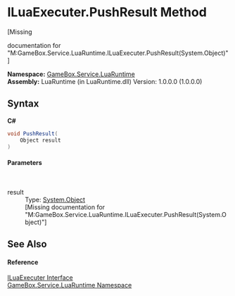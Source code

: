 # ILuaExecuter.PushResult Method 
 

\[Missing <summary> documentation for "M:GameBox.Service.LuaRuntime.ILuaExecuter.PushResult(System.Object)"\]

**Namespace:**&nbsp;<a href="0ce109c1-664b-61df-f44d-f1eea7f8a1d9">GameBox.Service.LuaRuntime</a><br />**Assembly:**&nbsp;LuaRuntime (in LuaRuntime.dll) Version: 1.0.0.0 (1.0.0.0)

## Syntax

**C#**<br />
``` C#
void PushResult(
	Object result
)
```


#### Parameters
&nbsp;<dl><dt>result</dt><dd>Type: <a href="http://msdn2.microsoft.com/zh-cn/library/e5kfa45b" target="_blank">System.Object</a><br />\[Missing <param name="result"/> documentation for "M:GameBox.Service.LuaRuntime.ILuaExecuter.PushResult(System.Object)"\]</dd></dl>

## See Also


#### Reference
<a href="6cea0486-ed1c-c4e5-bf21-3f3d21eaaff7">ILuaExecuter Interface</a><br /><a href="0ce109c1-664b-61df-f44d-f1eea7f8a1d9">GameBox.Service.LuaRuntime Namespace</a><br />